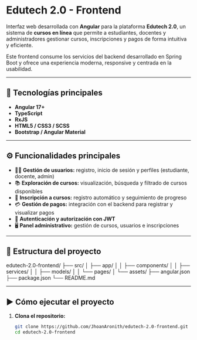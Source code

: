 # Edutech 2.0 - Frontend

Interfaz web desarrollada con **Angular** para la plataforma **Edutech 2.0**, un sistema de **cursos en línea** que permite a estudiantes, docentes y administradores gestionar cursos, inscripciones y pagos de forma intuitiva y eficiente.

Este frontend consume los servicios del backend desarrollado en Spring Boot y ofrece una experiencia moderna, responsive y centrada en la usabilidad.

---

## 🚀 Tecnologías principales

- **Angular 17+**
- **TypeScript**
- **RxJS**
- **HTML5 / CSS3 / SCSS**
- **Bootstrap / Angular Material**

---

## ⚙️ Funcionalidades principales

- 👩‍🏫 **Gestión de usuarios:** registro, inicio de sesión y perfiles (estudiante, docente, admin)  
- 📚 **Exploración de cursos:** visualización, búsqueda y filtrado de cursos disponibles  
- 📝 **Inscripción a cursos:** registro automático y seguimiento de progreso  
- 💳 **Gestión de pagos:** integración con el backend para registrar y visualizar pagos  
- 🔐 **Autenticación y autorización con JWT**  
- 🖥️ **Panel administrativo:** gestión de cursos, usuarios e inscripciones

---

## 🧱 Estructura del proyecto
edutech-2.0-frontend/
├── src/
│ ├── app/
│ │ ├── components/
│ │ ├── services/
│ │ ├── models/
│ │ └── pages/
│ └── assets/
├── angular.json
├── package.json
└── README.md

---

## ▶️ Cómo ejecutar el proyecto

1. **Clona el repositorio:**
   ```bash
   git clone https://github.com/JhoanAronith/edutech-2.0-frontend.git
   cd edutech-2.0-frontend

